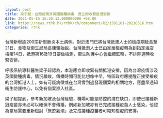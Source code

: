 ```yaml
---
layout: post
title: 梁子超：台灣疫情涉英國變種病毒　應立即收緊抵港安排
date: 2021-05-16 16:30:13.000000000 +08:00
link: https://news.rthk.hk/rthk/ch/component/k2/1591181-20210516.htm
categories: rthk
---
```


台灣新增逾200宗新型肺炎本土病例。對於澳門已將台灣抵澳人士的檢疫期延長至21日，食物及衞生局局長陳肇始說，台灣抵港人士已由家居檢疫轉為到指定酒店檢疫14日，抵港第16及19日要做檢測，衞生防護中心會繼續監察，不排除適時收緊安排。 

呼吸系統專科醫生梁子超認為，本港應立即收緊有關抵港安排，因為台灣疫情涉及英國變種病毒，情況嚴峻，傳播時間可能比想像中早，特區政府應提醒正接受檢疫的台灣抵港人士，如有可疑病徵或在台灣曾到過發現個案的相關地方，應盡早通知衞生防護中心，以免有個案滲入社區。

梁子超提到，參考新加坡及台灣經驗，機場可能是防控的潛在缺口，即使已接種新冠疫苗亦未必可以確保不會傳播，例如新加坡亦有已完成接種疫苗人士感染。他認為當局需要重新檢討「旅遊氣泡」及完成接種疫苗者可縮短檢疫的安排。
